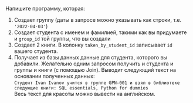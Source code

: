 Напишите программу, которая:
1. Создает группу (даты в запросе можно указывать как строки, т.е. `'2022-04-03'`)  
2. Создает студента с именем и фамилией, такими как вы придумаете и `group_id` той группы, что вы создали
3. Создает 2 книги. В колонку `taken_by_student_id` записывает `id` вашего студента.
4. Получает из базы данных данные для студента, которого вы добавили. Желательно одним запросом получить и студента и группы и книги (с помощью Join). Выводит следующий текст на основании полученных данных:  
```Студент Ivan Ivanov учится в группе GPN-001 и взял в библиотеке следующие книги: SQL essentials, Python for dummies```  
Весь текст для красоты можно вывести на английском.